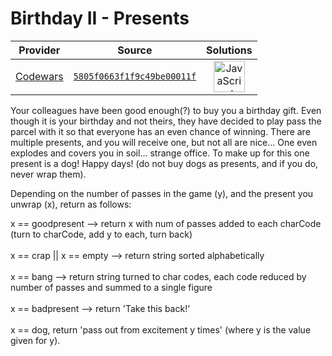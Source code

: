 [_metadata_:generated]: - "true"

# Birthday II - Presents

<!-- INFO TABLE BEGIN -->

| Provider                                        | Source                                                                               | Solutions                                                                                                                                                    |
| :---------------------------------------------: | :----------------------------------------------------------------------------------: | :----------------------------------------------------------------------------------------------------------------------------------------------------------: |
| [Codewars](../../../docs/providers/Codewars.md) | [`5805f0663f1f9c49be00011f`](https://www.codewars.com/kata/5805f0663f1f9c49be00011f) | [<img src="https://res.cloudinary.com/rascaltwo/image/upload/v1631924076/javascript_ehszr7.svg" alt="JavaScript" title="JavaScript" width="50" />](solve.js) |

<!-- INFO TABLE END -->

Your colleagues have been good enough(?) to buy you a birthday gift. Even though it is your birthday and not theirs, they have decided to play pass the parcel with it so that everyone has an even chance of winning. There are multiple presents, and you will receive one, but not all are nice... One even explodes and covers you in soil... strange office. To make up for this one present is a dog! Happy days! (do not buy dogs as presents, and if you do, never wrap them).

Depending on the number of passes in the game (y), and the present you unwrap (x), return as follows:

x == goodpresent --> return x with num of passes added to each charCode (turn to charCode, add y to each, turn back)<br><br>
x == crap || x == empty --> return string sorted alphabetically<br><br>
x == bang --> return string turned to char codes, each code reduced by number of passes and summed to a single figure<br><br>
x == badpresent --> return 'Take this back!'<br><br>
x == dog, return 'pass out from excitement y times' (where y is the value given for y).
